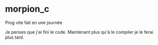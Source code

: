 # morpion_c

Prog vite fait en une journée

Je penses que j'ai fini le code. Maintenant plus qu'à le compiler je le ferai plus tard.

